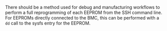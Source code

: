 There should be a method used for debug and manufacturing workflows to perform a
full reprogramming of each EEPROM from the SSH command line.  For EEPROMs directly
connected to the BMC, this can be performed with a `dd` call to the sysfs entry
for the EEPROM.
